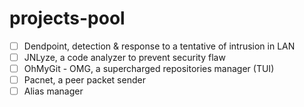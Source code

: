 # projects-pool

- [ ] Dendpoint, detection & response to a tentative of intrusion in LAN
- [ ] JNLyze, a code analyzer to prevent security flaw
- [ ] OhMyGit - OMG, a supercharged repositories manager (TUI)
- [ ] Pacnet, a peer packet sender
- [ ] Alias manager
